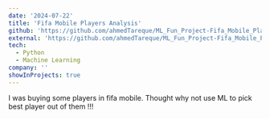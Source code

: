 ```yaml
---
date: '2024-07-22'
title: 'Fifa Mobile Players Analysis'
github: 'https://github.com/ahmedTareque/ML_Fun_Project-Fifa_Mobile_Player_evaluation'
external: 'https://github.com/ahmedTareque/ML_Fun_Project-Fifa_Mobile_Player_evaluation'
tech:
  - Python
  - Machine Learning
company: ''
showInProjects: true
---
```


I was buying some players in fifa mobile. Thought why not use ML to pick best player out of them !!! 
